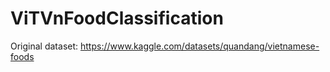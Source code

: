 # ViTVnFoodClassification
Original dataset: https://www.kaggle.com/datasets/quandang/vietnamese-foods
